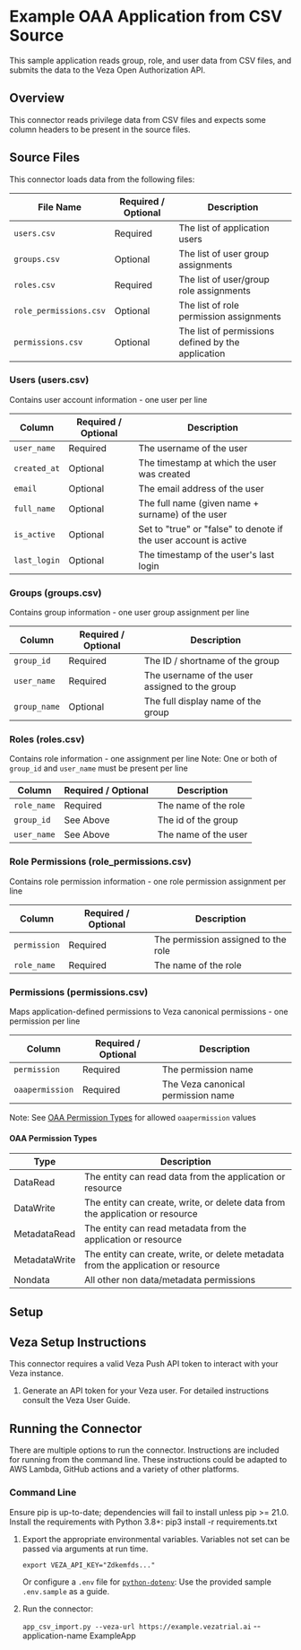 # Example OAA Application from CSV Source

This sample application reads group, role, and user data from CSV files, and submits the data to the Veza Open Authorization API.

## Overview

This connector reads privilege data from CSV files and expects some column headers to be present in the source files.

## Source Files

This connector loads data from the following files:

|File Name              | Required / Optional | Description                                         |
|---------------------- |---------            |---------------------------------------------------- |
|`users.csv`            | Required            | The list of application users                       |
|`groups.csv`           | Optional            | The list of user group assignments                  |
|`roles.csv`            | Required            | The list of user/group role assignments             |
|`role_permissions.csv` | Optional            | The list of role permission assignments             |
|`permissions.csv`      | Optional            | The list of permissions defined by the application  |

### Users (users.csv)

Contains user account information - one user per line

|Column       | Required / Optional | Description                                                      |
|------------ |---------            |------------------------------------------------------------------|
|`user_name`  | Required            | The username of the user                                         |
|`created_at` | Optional            | The timestamp at which the user was created                      |
|`email`      | Optional            | The email address of the user                                    |
|`full_name`  | Optional            | The full name (given name + surname) of the user                 |
|`is_active`  | Optional            | Set to "true" or "false" to denote if the user account is active |
|`last_login` | Optional            | The timestamp of the user's last login                           |

### Groups (groups.csv)

Contains group information - one user group assignment per line

|Column       | Required / Optional | Description                                    |
|------------ |-------------------- |------------------------------------------------|
|`group_id`   | Required            | The ID / shortname of the group                |
|`user_name`  | Required            | The username of the user assigned to the group |
|`group_name` | Optional            | The full display name of the group             |

### Roles (roles.csv)

Contains role information - one assignment per line
Note: One or both of `group_id` and `user_name` must be present per line

|Column       | Required / Optional     | Description          |
|------------ |------------------------ |--------------------- |
|`role_name`  | Required                | The name of the role |
|`group_id`   | See Above               | The id of the group  |
|`user_name`  | See Above               | The name of the user |

### Role Permissions (role_permissions.csv)

Contains role permission information - one role permission assignment per line

|Column        | Required / Optional | Description                         |
|------------  |---------            |------------------------------------ |
|`permission`  | Required            | The permission assigned to the role |
|`role_name`   | Required            | The name of the role                |

### Permissions (permissions.csv)

Maps application-defined permissions to Veza canonical permissions - one permission per line

|Column             | Required / Optional | Description                         |
|-----------------  |---------            |------------------------------------ |
|`permission`       | Required            | The permission name                 |
|`oaapermission`    | Required            | The Veza canonical permission name  |

Note: See [OAA Permission Types](#oaa-permission-types) for allowed `oaapermission` values

#### OAA Permission Types

| Type          | Description                                                                       |
|-------------- |---------------------------------------------------------------------------------- |
|DataRead       | The entity can read data from the application or resource                         |
|DataWrite      | The entity can create, write, or delete data from the application or resource     |
|MetadataRead   | The entity can read metadata from the application or resource                     |
|MetadataWrite  | The entity can create, write, or delete metadata from the application or resource |
|Nondata        | All other non data/metadata permissions                                           |

## Setup

## Veza Setup Instructions

This connector requires a valid Veza Push API token to interact with your Veza instance.

1. Generate an API token for your Veza user. For detailed instructions consult the Veza User Guide.

## Running the Connector
There are multiple options to run the connector. Instructions are included for running from the command line. 
These instructions could be adapted to AWS Lambda, GitHub actions and a variety of other platforms.

### Command Line
Ensure pip is up-to-date; dependencies will fail to install unless pip >= 21.0. 
Install the requirements with Python 3.8+: pip3 install -r requirements.txt

1. Export the appropriate environmental variables. Variables not set can be passed via arguments at run time.
    ```
    export VEZA_API_KEY="Zdkemfds..."
    ```

    Or configure a `.env` file for [`python-dotenv`](https://pypi.org/project/python-dotenv/): Use the provided sample `.env.sample` as a guide. 

2. Run the connector:

    `app_csv_import.py --veza-url https://example.vezatrial.ai` --application-name ExampleApp